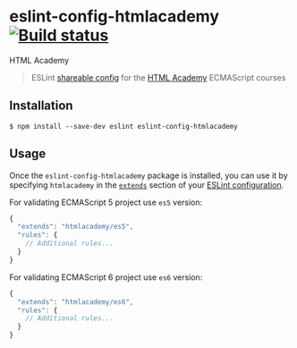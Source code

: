 # eslint-config-htmlacademy [![Build status][travis-image]][travis-url]
HTML Academy
> ESLint [shareable config](http://eslint.org/docs/developer-guide/shareable-configs.html) for the [HTML Academy](http://htmlacademy.org) ECMAScript courses


## Installation

```
$ npm install --save-dev eslint eslint-config-htmlacademy
```


## Usage

Once the `eslint-config-htmlacademy` package is installed, you can use it by specifying `htmlacademy` in the [`extends`](http://eslint.org/docs/user-guide/configuring#extending-configuration-files) section of your [ESLint configuration](http://eslint.org/docs/user-guide/configuring).

For validating ECMAScript 5 project use `es5` version:

```js
{
  "extends": "htmlacademy/es5",
  "rules": {
    // Additional rules...
  }
}
```

For validating ECMAScript 6 project use `es6` version:

```js
{
  "extends": "htmlacademy/es6",
  "rules": {
    // Additional rules...
  }
}
```
[travis-image]: https://travis-ci.org/htmlacademy/eslint-config-htmlacademy.svg?branch=master
[travis-url]: https://travis-ci.org/htmlacademy/eslint-config-htmlacademy